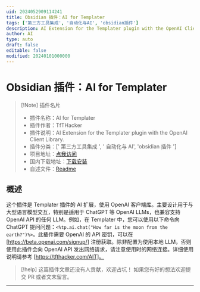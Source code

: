 ```yaml
---
uid: 2024052909114241
title: Obsidian 插件：AI for Templater
tags: ['第三方工具集成', '自动化与AI', 'obsidian插件']
description: AI Extension for the Templater plugin with the OpenAI Client Library.
author: AI
type: auto
draft: false
editable: false
modified: 20240101000000
---
```


# Obsidian 插件：AI for Templater

> [!Note] 插件名片
> - 插件名称：AI for Templater
> - 插件作者：TfTHacker
> - 插件说明：AI Extension for the Templater plugin with the OpenAI Client Library.
> - 插件分类：[' 第三方工具集成 ', ' 自动化与 AI', 'obsidian 插件 ']
> - 项目地址：[点我访问](https://github.com/TfTHacker/obsidian-ai-templater)
> - 国内下载地址：[下载安装](https://pkmer.cn/products/plugin/pluginMarket/?ai-templater)
> - 自述文件：[Readme](https://ghproxy.net/https://raw.githubusercontent.com/TfTHacker/obsidian-ai-templater/main/README.md)

## 概述

这个插件是 Templater 插件的 AI 扩展，使用 OpenAI 客户端库。主要设计用于与大型语言模型交互，特别是适用于 ChatGPT 等 OpenAI LLMs，也兼容支持 OpenAI API 的任何 LLM。例如，在 Templater 中，您可以使用以下命令向 ChatGPT 提问问题：`<%tp.ai.chat("How far is the moon from the earth?")%>`。此插件需要 OpenAI 的 API 密钥，可以在 [https://beta.openai.com/signup/] 注册获取。除非配置为使用本地 LLM，否则使用此插件会向 OpenAI API 发出网络请求，请注意使用时的网络连接。详细使用说明请参考 [https://tfthacker.com/AIT]。

> [!help]
> 这篇插件文章还没有人贡献，欢迎占坑！
> 如果您有好的想法欢迎提交 PR 或者文末留言。

---



